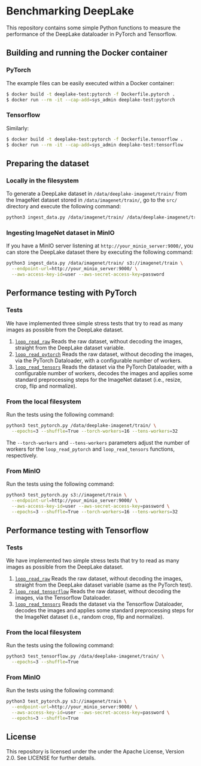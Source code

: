 # Benchmarking DeepLake

This repository contains some simple Python functions to measure the
performance of the DeepLake dataloader in PyTorch and Tensorflow.

## Building and running the Docker container

### PyTorch

The example files can be easily executed within a Docker container:
```bash
$ docker build -t deeplake-test:pytorch -f Dockerfile.pytorch .
$ docker run --rm -it --cap-add=sys_admin deeplake-test:pytorch
```

### Tensorflow

Similarly:
```bash
$ docker build -t deeplake-test:pytorch -f Dockerfile.tensorflow .
$ docker run --rm -it --cap-add=sys_admin deeplake-test:tensorflow
```


## Preparing the dataset

### Locally in the filesystem

To generate a DeepLake dataset in `/data/deeplake-imagenet/train/`
from the ImageNet dataset stored in `/data/imagenet/train/`, go to the
`src/` directory and execute the following command:

```bash
python3 ingest_data.py /data/imagenet/train/ /data/deeplake-imagenet/train/
```

### Ingesting ImageNet dataset in MinIO

If you have a MinIO server listening at
`http://your_minio_server:9000/`, you can store the DeepLake dataset
there by executing the following command:

```bash
python3 ingest_data.py /data/imagenet/train/ s3://imagenet/train \
  --endpoint-url=http://your_minio_server:9000/ \
  --aws-access-key-id=user --aws-secret-access-key=password
```

## Performance testing with PyTorch

### Tests

We have implemented three simple stress tests that try to read as many
images as possible from the DeepLake dataset.

1. [`loop_read_raw`](src/test_pytorch.py:L39) Reads the raw dataset,
   without decoding the images, straight from the DeepLake dataset
   variable.
2. [`loop_read_pytorch`](src/test_pytorch.py:L45) Reads the raw
   dataset, without decoding the images, via the PyTorch Dataloader,
   with a configurable number of workers.
3. [`loop_read_tensors`](src/test_pytorch.py:L64) Reads the dataset
   via the PyTorch Dataloader, with a configurable number of workers,
   decodes the images and applies some standard preprocessing steps
   for the ImageNet dataset (i.e., resize, crop, flip and normalize).

### From the local filesystem

Run the tests using the following command:
```bash
python3 test_pytorch.py /data/deeplake-imagenet/train/ \
  --epochs=3 --shuffle=True --torch-workers=16 --tens-workers=32
```

The `--torch-workers` and `--tens-workers` parameters adjust the
number of workers for the `loop_read_pytorch` and `loop_read_tensors`
functions, respectively.

### From MinIO

Run the tests using the following command:
```bash
python3 test_pytorch.py s3://imagenet/train \
  --endpoint-url=http://your_minio_server:9000/ \
  --aws-access-key-id=user --aws-secret-access-key=password \
  --epochs=3 --shuffle=True --torch-workers=16 --tens-workers=32
```

## Performance testing with Tensorflow

### Tests

We have implemented two simple stress tests that try to read as many
images as possible from the DeepLake dataset.

1. [`loop_read_raw`](src/test_tensorflow.py:L39) Reads the raw dataset,
   without decoding the images, straight from the DeepLake dataset
   variable (same as the PyTorch test).
2. [`loop_read_tensorflow`](src/test_tensorflow.py:L45) Reads the raw
   dataset, without decoding the images, via the Tensorflow Dataloader.
3. [`loop_read_tensors`](src/test_tensorflow.py:L60) Reads the dataset
   via the Tensorflow Dataloader, decodes the images and applies some
   standard preprocessing steps for the ImageNet dataset (i.e., random
   crop, flip and normalize).

### From the local filesystem

Run the tests using the following command:
```bash
python3 test_tensorflow.py /data/deeplake-imagenet/train/ \
  --epochs=3 --shuffle=True 
```

### From MinIO

Run the tests using the following command:
```bash
python3 test_pytorch.py s3://imagenet/train \
  --endpoint-url=http://your_minio_server:9000/ \
  --aws-access-key-id=user --aws-secret-access-key=password \
  --epochs=3 --shuffle=True
```

## License

This repository is licensed under the under the Apache License,
Version 2.0. See LICENSE for further details.
